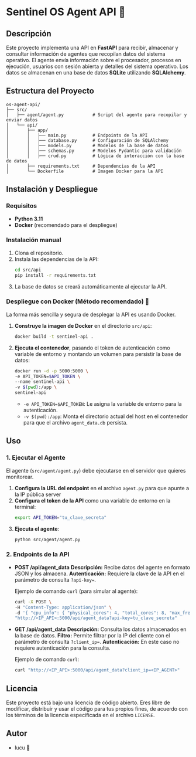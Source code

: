 # Sentinel OS Agent API :rocket:

## Descripción 

Este proyecto implementa una API en **FastAPI** para recibir, almacenar y consultar información de agentes que recopilan datos del sistema operativo. El agente envía información sobre el procesador, procesos en ejecución, usuarios con sesión abierta y detalles del sistema operativo. Los datos se almacenan en una base de datos **SQLite** utilizando **SQLAlchemy**.

## Estructura del Proyecto

```
os-agent-api/
├── src/
│   ├── agent/agent.py           # Script del agente para recopilar y enviar datos
│   └── api/
│       ├── app/
│       │   ├── main.py          # Endpoints de la API
│       │   ├── database.py      # Configuración de SQLAlchemy
│       │   ├── models.py        # Modelos de la base de datos
│       │   ├── schemas.py       # Modelos Pydantic para validación
│       │   ├── crud.py          # Lógica de interacción con la base de datos
│       ├── requirements.txt     # Dependencias de la API
│       └── Dockerfile           # Imagen Docker para la API
```
## Instalación y Despliegue

### Requisitos

* **Python 3.11**
* **Docker** (recomendado para el despliegue)

### Instalación manual

1.  Clona el repositorio.
2.  Instala las dependencias de la API:
    ```bash
    cd src/api
    pip install -r requirements.txt
    ```
3.  La base de datos se creará automáticamente al ejecutar la API.

### Despliegue con Docker (Método recomendado) :whale:

La forma más sencilla y segura de desplegar la API es usando Docker.

1.  **Construye la imagen de Docker** en el directorio `src/api`:
    ```bash
    docker build -t sentinel-api .
    ```
2.  **Ejecuta el contenedor**, pasando el token de autenticación como variable de entorno y montando un volumen para persistir la base de datos:
    ```bash
    docker run -d -p 5000:5000 \
    -e API_TOKEN=$API_TOKEN \
    --name sentinel-api \
    -v $(pwd):/app \
    sentinel-api
    ```
    * `-e API_TOKEN=$API_TOKEN`: Le asigna la variable de entorno para la autenticación.
    * `-v $(pwd):/app`: Monta el directorio actual del host en el contenedor para que el archivo `agent_data.db` persista.

## Uso

### 1. Ejecutar el Agente

El agente (`src/agent/agent.py`) debe ejecutarse en el servidor que quieres monitorear.

1.  **Configura la URL del endpoint** en el archivo `agent.py` para que apunte a la IP pública server
2.  **Configura el token de la API** como una variable de entorno en la terminal:
    ```bash
    export API_TOKEN="tu_clave_secreta"
    ```
3.  **Ejecuta el agente**:
    ```bash
    python src/agent/agent.py
    ```

### 2. Endpoints de la API

* **POST /api/agent_data** **Descripción:** Recibe datos del agente en formato JSON y los almacena.
    **Autenticación:** Requiere la clave de la API en el parámetro de consulta `?api-key=`.

    Ejemplo de comando `curl` (para simular al agente):
    ```bash
    curl -X POST \
    -H "Content-Type: application/json" \
    -d '{ "cpu_info": { "physical_cores": 4, "total_cores": 8, "max_frequency": 3500.0, "current_frequency": 3200.0, "cpu_usage_percent": 12.5 }, "processes": [], "users": [], "os_info": { "system": "Linux", "version": "5.15.0-75-generic", "hostname": "mi-servidor" } }' \
    "http://<IP_API>:5000/api/agent_data?api-key=tu_clave_secreta"
    ```

* **GET /api/agent_data** **Descripción:** Consulta los datos almacenados en la base de datos.
    **Filtro:** Permite filtrar por la IP del cliente con el parámetro de consulta `?client_ip=`.
    **Autenticación:** En este caso no requiere autenticación para la consulta.

    Ejemplo de comando `curl`:
    ```bash
    curl "http://<IP_API>:5000/api/agent_data?client_ip=<IP_AGENT>"
    ```

## Licencia

Este proyecto está bajo una licencia de código abierto. Eres libre de modificar, distribuir y usar el código para tus propios fines, de acuerdo con los términos de la licencia especificada en el archivo `LICENSE`.

## Autor

* lucu :ninja:
